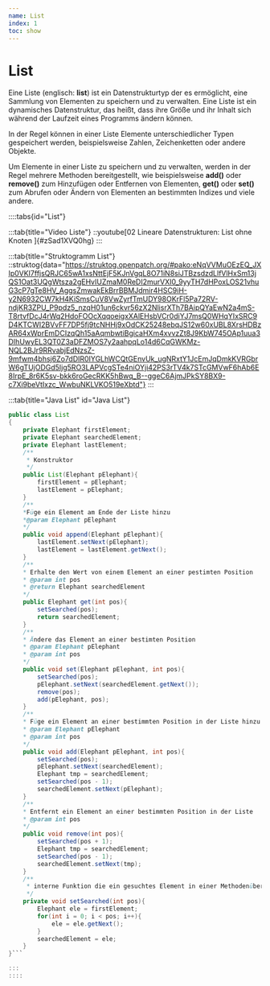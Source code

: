 ```yaml
---
name: List
index: 1
toc: show
---
```


# List

Eine Liste (englisch: **list**) ist ein Datenstrukturtyp der es ermöglicht, eine Sammlung von Elementen zu speichern und zu verwalten. Eine Liste ist ein dynamisches Datenstruktur, das heißt, dass ihre Größe und ihr Inhalt sich während der Laufzeit eines Programms ändern können.

In der Regel können in einer Liste Elemente unterschiedlicher Typen gespeichert werden, beispielsweise Zahlen, Zeichenketten oder andere Objekte.

Um Elemente in einer Liste zu speichern und zu verwalten, werden in der Regel mehrere Methoden bereitgestellt, wie beispielsweise **add()** oder **remove()** zum Hinzufügen oder Entfernen von Elementen, **get()** oder **set()** zum Abrufen oder Ändern von Elementen an bestimmten Indizes und viele andere.

::::tabs{id="List"}

:::tab{title="Video Liste"}
::youtube[02 Lineare Datenstrukturen:  List ohne Knoten ]{#zSad1XVQ0hg}
:::

:::tab{title="Struktogramm List"}
::struktog{data="https://struktog.openpatch.org/#pako:eNqVVMuOEzEQ_JXIp0VKI7ffjsQRJC65wA1xsNttEjF5KJnVgqL8O71iN8siJTBzsdzdLlfVlHxSm13jQS1Oat3UQgWtsza2gEHvIUZmaM0ReDI2murVXI0_9yyTH7dHPoxLOS21vhuG3cP7gTe8HV_AggsZmwakEkBrrBBMJdmir4HSC9iH-y2N6932CW7kH4KiSmsCuV8VwZyrfTmUDY98OKrFl5Pa72RV-ndjKR3ZPU_P9pdz5_nzqH01un6ckvr56zX2NlisrXTh7BAipQYaEwN2a4mS-T8rtvfDcJ4rWq2HdoFOOcXqqoeigxXAlEHsbVCr0diYJ7msQ0WHqYIxSRC9D4KTCWI2BVvFF7DP5fj9tcNHHj9xOdCK25248ebqJS12w60xUBL8XrsHDBzAR64xWprEmDCIzqQh15aAqmbwtiBgicaHXm4xvvzZt8J9KbW745OAp1uua3DIhUwyEL3QT0Z3aDFZMOS7y2aahpqLo14d6CqGWKMz-NQL2BJr9RRvabjEdNzsZ-9mfwm4bhsj6Zo7dDIR0IYGLhWCQtGEnvUk_ugNRxtY1JcEmJqDmkKVRGbrW6gTUjODGd5Ijg5RO3LAPVcgSTe4niOYji42PS3rTV4k7STcGMVwF6hAb6E8IrpE_8r6K5sv-bkk6roGecRKK5hBwq_B--ggeC6AjmJPkSY8BX9-c7Xi9beVtIxzc_WwbuNKLVKO519eXbtd"}
:::

:::tab{title="Java List" id="Java List"}
```java
public class List
{
    private Elephant firstElement;
    private Elephant searchedElement;
    private Elephant lastElement;
    /**
     * Konstruktor
     */
    public List(Elephant pElephant){
        firstElement = pElephant;
        lastElement = pElephant;
    }
    /**
    *Füge ein Element am Ende der Liste hinzu
    *@param Elephant pElephant
    */
    public void append(Elephant pElephant){
        lastElement.setNext(pElephant);
        lastElement = lastElement.getNext();
    }
    /**
    * Erhalte den Wert von einem Element an einer pestimten Position
    * @param int pos
    * @return Elephant searchedElement
    */
    public Elephant get(int pos){
        setSearched(pos);
        return searchedElement;
    }
    /**
    * Ändere das Element an einer bestimten Position
    * @param Elephant pElephant
    * @param int pos
    */
    public void set(Elephant pElephant, int pos){
        setSearched(pos);
        pElephant.setNext(searchedElement.getNext());
        remove(pos);
        add(pElephant, pos);
    }
    /**
    * Füge ein Element an einer bestimmten Position in der Liste hinzu
    * @param Elephant pElephant
    * @param int pos
    */
    public void add(Elephant pElephant, int pos){
        setSearched(pos);
        pElephant.setNext(searchedElement);
        Elephant tmp = searchedElement;
        setSearched(pos - 1);
        searchedElement.setNext(pElephant);
    }
    /**
    * Entfernt ein Element an einer bestimmten Position in der Liste
    * @param int pos
    */
    public void remove(int pos){
        setSearched(pos + 1);
        Elephant tmp = searchedElement;
        setSearched(pos - 1);
        searchedElement.setNext(tmp);
    }
    /**
     * interne Funktion die ein gesuchtes Element in einer Methodenübergreifenden Variable
     */
    private void setSearched(int pos){
        Elephant ele = firstElement;
        for(int i = 0; i < pos; i++){
            ele = ele.getNext();
        }
        searchedElement = ele;
    }
}```

:::
::::
